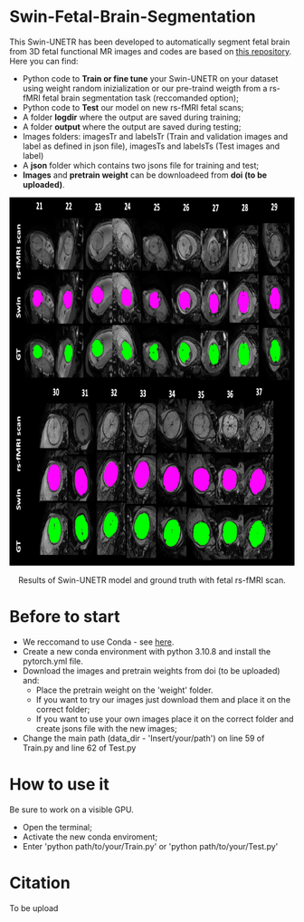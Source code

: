 # Swin-Fetal-Brain-Segmentation

This Swin-UNETR has been developed to automatically segment fetal brain from 3D fetal functional MR images and codes are based on [this repository](https://github.com/Project-MONAI/research-contributions/tree/main/SwinUNETR). Here you can find:
 
  -  Python code to **Train or fine tune** your Swin-UNETR on your dataset using weight random inizialization or our pre-traind weigth from a rs-fMRI fetal brain segmentation task (reccomanded option);
  - Python code to **Test** our model on new rs-fMRI fetal scans;
  - A folder **logdir** where the output are saved during training;
  - A folder **output** where the output are saved during testing;
  - Images folders: imagesTr and labelsTr (Train and validation images and label as defined in json file), imagesTs and labelsTs (Test images and label)
  -  A **json** folder which contains two jsons file for training and test;
  -  **Images** and **pretrain weight** can be downloadeed from **doi (to be uploaded)**.

<p align="center">
<img src="https://github.com/NicoloPecco/Swin-Functional-Fetal-Brain-Segmentation/blob/main/Image_results.png" width="1000" height="650">
</p>
<p align="center">
Results of Swin-UNETR model and ground truth with fetal rs-fMRI scan.
</p>

# Before to start

- We reccomand to use Conda - see [here](https://conda.io/projects/conda/en/latest/user-guide/install/index.html).
- Create a new conda environment with python 3.10.8 and install the pytorch.yml file.
- Download the images and pretrain weights from doi (to be uploaded) and:
   - Place the pretrain weight on the 'weight' folder.
   - If you want to try our images just download them and place it on the correct folder;
   - If you want to use your own images place it on the correct folder and create jsons file with the new images;
- Change the main path (data_dir - 'Insert/your/path') on line 59 of Train.py and line 62 of Test.py

# How to use it

Be sure to work on a visible GPU.

- Open the terminal;
- Activate the new conda enviroment;
- Enter 'python path/to/your/Train.py' or 'python path/to/your/Test.py'

# Citation

To be upload

